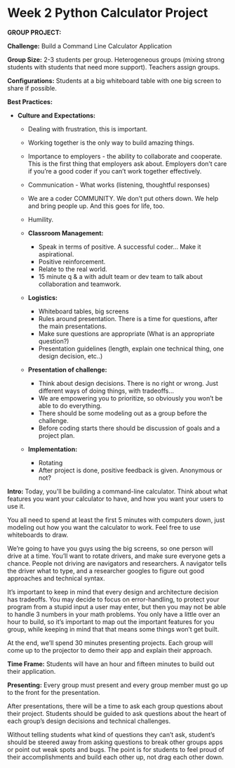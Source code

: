<h1>Week 2 Python Calculator Project</h1>

<b>GROUP PROJECT:</b>

<b>Challenge:</b> Build a Command Line Calculator Application

<b>Group Size:</b> 2-3 students per group. Heterogeneous groups (mixing strong students with students that need more support). Teachers assign groups.

<b>Configurations:</b> Students at a big whiteboard table with one big screen to share if possible.

<b>Best Practices:</b>
  + <b>Culture and Expectations:</b>
    + Dealing with frustration, this is important.
    + Working together is the only way to build amazing things.
    + Importance to employers - the ability to collaborate and cooperate. This is the first thing that employers ask about. Employers don’t care if you’re a good coder if you can’t work together effectively.
    + Communication - What works (listening, thoughtful responses)
    + We are a coder COMMUNITY. We don’t put others down. We help and bring people up. And this goes for life, too.
    + Humility.

    + <b>Classroom Management:</b>
      + Speak in terms of positive. A successful coder… Make it aspirational.
      + Positive reinforcement.
      + Relate to the real world.
      + 15 minute q & a with adult team or dev team to talk about collaboration and teamwork.

    + <b>Logistics:</b>
      + Whiteboard tables, big screens
      + Rules around presentation. There is a time for questions, after the main presentations.
      + Make sure questions are appropriate (What is an appropriate question?)
      + Presentation guidelines (length, explain one technical thing, one design decision, etc..)

    + <b>Presentation of challenge:</b>
      + Think about design decisions. There is no right or wrong. Just different ways of doing things, with tradeoffs…
      + We are empowering you to prioritize, so obviously you won’t be able to do everything.
      + There should be some modeling out as a group before the challenge.
      + Before coding starts there should be discussion of goals and a project plan.

    + <b>Implementation:</b>
      + Rotating
      + After project is done, positive feedback is given. Anonymous or not?

<b>Intro:</b>
Today, you'll be building a command-line calculator. Think about what features you want your calculator to have, and how you want your users to use it. 

You all need to spend at least the first 5 minutes with computers down, just modeling out how you want the calculator to work. Feel free to use whiteboards to draw.

We’re going to have you guys using the big screens, so one person will drive at a time. You’ll want to rotate drivers, and make sure everyone gets a chance. People not driving are navigators and researchers. A navigator tells the driver what to type, and a researcher googles to figure out good approaches and technical syntax. 

It’s important to keep in mind that every design and architecture decision has tradeoffs. You may decide to focus on error-handling, to protect your program from a stupid input a user may enter, but then you may not be able to handle 3 numbers in your math problems. You only have a little over an hour to build, so it’s important to map out the important features for you group,  while keeping in mind that that means some things won’t get built.

At the end, we’ll spend 30 minutes presenting projects. Each group will come up to the projector to demo their app and explain their approach.

<b>Time Frame:</b> Students will have an hour and fifteen minutes to build out their application.

<b>Presenting:</b>
Every group must present and every group member must go up to the front for the presentation. 

After presentations, there will be a time to ask each group questions about their project. Students should be guided to ask questions about the heart of each group’s design decisions and technical challenges.

Without telling students what kind of questions they can’t ask, student’s should be steered away from asking questions to break other groups apps or point out weak spots and bugs. The point is for students to feel proud of their accomplishments and build each other up, not drag each other down. 


